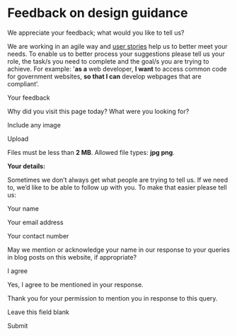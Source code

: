 Feedback on design guidance
===========================

We appreciate your feedback; what would you like to tell us?

We are working in an agile way and [user stories](816.html) help us to better meet your needs. To enable us to better process your suggestions please tell us your role, the task/s you need to complete and the goal/s you are trying to achieve. For example: '**as a** web developer, **I want** to access common code for government websites, **so that I can** develop webpages that are compliant’.

Your feedback

Why did you visit this page today? What were you looking for?

Include any image

Upload

Files must be less than **2 MB**.
Allowed file types: **jpg png**.

**Your details:**

Sometimes we don’t always get what people are trying to tell us. If we need to, we’d like to be able to follow up with you. To make that easier please tell us: 

Your name

Your email address

Your contact number

May we mention or acknowledge your name in our response to your queries in blog posts on this website, if appropriate?

I agree

Yes, I agree to be mentioned in your response.

Thank you for your permission to mention you in response to this query.

Leave this field blank

Submit

